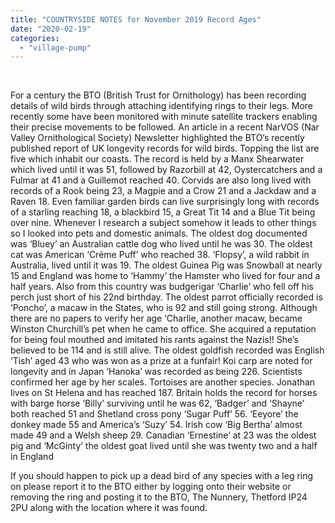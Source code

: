 ```yaml
---
title: "COUNTRYSIDE NOTES for November 2019 Record Ages"
date: "2020-02-19"
categories: 
  - "village-pump"
---
```


 

For a century the BTO (British Trust for Ornithology) has been recording details of wild birds through attaching identifying rings to their legs. More recently some have been monitored with minute satellite trackers enabling their precise movements to be followed. An article in a recent NarVOS (Nar Valley Ornithological Society) Newsletter highlighted the BTO’s recently published report of UK longevity records for wild birds. Topping the list are five which inhabit our coasts. The record is held by a Manx Shearwater which lived until it was 51, followed by Razorbill at 42, Oystercatchers and a Fulmar at 41 and a Guillemot reached 40. Corvids are also long lived with records of a Rook being 23, a Magpie and a Crow 21 and a Jackdaw and a Raven 18. Even familiar garden birds can live surprisingly long with records of a starling reaching 18, a blackbird 15, a Great Tit 14 and a Blue Tit being over nine. Whenever I research a subject somehow it leads to other things so I looked into pets and domestic animals. The oldest dog documented was ‘Bluey’ an Australian cattle dog who lived until he was 30. The oldest cat was American ‘Crème Puff’ who reached 38. ‘Flopsy’, a wild rabbit in Australia, lived until it was 19. The oldest Guinea Pig was Snowball at nearly 15 and England was home to ‘Hammy’ the Hamster who lived for four and a half years. Also from this country was budgerigar ‘Charlie’ who fell off his perch just short of his 22nd birthday. The oldest parrot officially recorded is ‘Poncho’, a macaw in the States, who is 92 and still going strong. Although there are no papers to verify her age ‘Charlie, another macaw, became Winston Churchill’s pet when he came to office. She acquired a reputation for being foul mouthed and imitated his rants against the Nazis!! She’s believed to be 114 and is still alive. The oldest goldfish recorded was English ‘Tish’ aged 43 who was won as a prize at a funfair! Koi carp are noted for longevity and in Japan ‘Hanoka’ was recorded as being 226. Scientists confirmed her age by her scales. Tortoises are another species. Jonathan lives on St Helena and has reached 187. Britain holds the record for horses with barge horse ‘Billy’ surviving until he was 62, ‘Badger’ and ‘Shayne’ both reached 51 and Shetland cross pony ‘Sugar Puff’ 56. ‘Eeyore’ the donkey made 55 and America’s ‘Suzy’ 54. Irish cow ‘Big Bertha’ almost made 49 and a Welsh sheep 29. Canadian ‘Ernestine’ at 23 was the oldest pig and ‘McGinty’ the oldest goat lived until she was twenty two and a half in England

If you should happen to pick up a dead bird of any species with a leg ring on please report it to the BTO either by logging onto their website or removing the ring and posting it to the BTO, The Nunnery, Thetford IP24 2PU along with the location where it was found.
